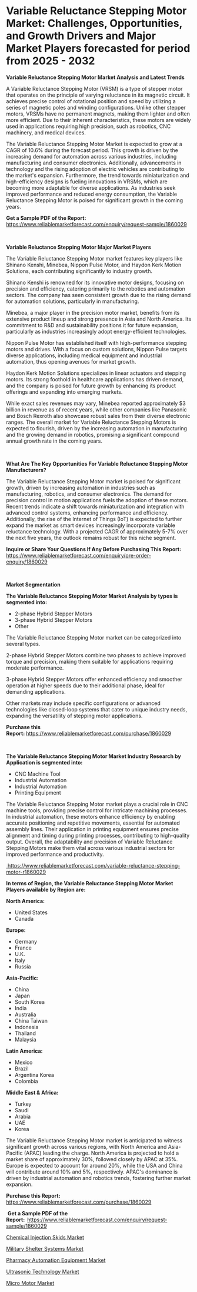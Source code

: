 <p><h1>Variable Reluctance Stepping Motor Market: Challenges, Opportunities, and Growth Drivers and Major Market Players forecasted for period from 2025 - 2032</h1></p><p><strong>Variable Reluctance Stepping Motor Market Analysis and Latest Trends</strong></p>
<p><p>A Variable Reluctance Stepping Motor (VRSM) is a type of stepper motor that operates on the principle of varying reluctance in its magnetic circuit. It achieves precise control of rotational position and speed by utilizing a series of magnetic poles and winding configurations. Unlike other stepper motors, VRSMs have no permanent magnets, making them lighter and often more efficient. Due to their inherent characteristics, these motors are widely used in applications requiring high precision, such as robotics, CNC machinery, and medical devices.</p><p>The Variable Reluctance Stepping Motor Market is expected to grow at a CAGR of 10.6% during the forecast period. This growth is driven by the increasing demand for automation across various industries, including manufacturing and consumer electronics. Additionally, advancements in technology and the rising adoption of electric vehicles are contributing to the market's expansion. Furthermore, the trend towards miniaturization and high-efficiency designs is fueling innovations in VRSMs, which are becoming more adaptable for diverse applications. As industries seek improved performance and reduced energy consumption, the Variable Reluctance Stepping Motor is poised for significant growth in the coming years.</p></p>
<p><strong>Get a Sample PDF of the Report:&nbsp;</strong> <a href="https://www.reliablemarketforecast.com/enquiry/request-sample/1860029?utm_campaign=1169&utm_medium=2&utm_source=Github&utm_content=ia&utm_term=11042025&utm_id=variable-reluctance-stepping-motor">https://www.reliablemarketforecast.com/enquiry/request-sample/1860029</a></p>
<p>&nbsp;</p>
<p><strong>Variable Reluctance Stepping Motor Major Market Players</strong></p>
<p><p>The Variable Reluctance Stepping Motor market features key players like Shinano Kenshi, Minebea, Nippon Pulse Motor, and Haydon Kerk Motion Solutions, each contributing significantly to industry growth. </p><p>Shinano Kenshi is renowned for its innovative motor designs, focusing on precision and efficiency, catering primarily to the robotics and automation sectors. The company has seen consistent growth due to the rising demand for automation solutions, particularly in manufacturing.</p><p>Minebea, a major player in the precision motor market, benefits from its extensive product lineup and strong presence in Asia and North America. Its commitment to R&D and sustainability positions it for future expansion, particularly as industries increasingly adopt energy-efficient technologies.</p><p>Nippon Pulse Motor has established itself with high-performance stepping motors and drives. With a focus on custom solutions, Nippon Pulse targets diverse applications, including medical equipment and industrial automation, thus opening avenues for market growth.</p><p>Haydon Kerk Motion Solutions specializes in linear actuators and stepping motors. Its strong foothold in healthcare applications has driven demand, and the company is poised for future growth by enhancing its product offerings and expanding into emerging markets.</p><p>While exact sales revenues may vary, Minebea reported approximately $3 billion in revenue as of recent years, while other companies like Panasonic and Bosch Rexroth also showcase robust sales from their diverse electronic ranges. The overall market for Variable Reluctance Stepping Motors is expected to flourish, driven by the increasing automation in manufacturing and the growing demand in robotics, promising a significant compound annual growth rate in the coming years.</p></p>
<p>&nbsp;</p>
<p><strong>What Are The Key Opportunities For Variable Reluctance Stepping Motor Manufacturers?</strong></p>
<p><p>The Variable Reluctance Stepping Motor market is poised for significant growth, driven by increasing automation in industries such as manufacturing, robotics, and consumer electronics. The demand for precision control in motion applications fuels the adoption of these motors. Recent trends indicate a shift towards miniaturization and integration with advanced control systems, enhancing performance and efficiency. Additionally, the rise of the Internet of Things (IoT) is expected to further expand the market as smart devices increasingly incorporate variable reluctance technology. With a projected CAGR of approximately 5-7% over the next five years, the outlook remains robust for this niche segment.</p></p>
<p><strong>Inquire or Share Your Questions If Any Before Purchasing This Report:</strong> <a href="https://www.reliablemarketforecast.com/enquiry/pre-order-enquiry/1860029?utm_campaign=1169&utm_medium=2&utm_source=Github&utm_content=ia&utm_term=11042025&utm_id=variable-reluctance-stepping-motor">https://www.reliablemarketforecast.com/enquiry/pre-order-enquiry/1860029</a></p>
<p>&nbsp;</p>
<p><strong>Market Segmentation</strong></p>
<p><strong>The Variable Reluctance Stepping Motor Market Analysis by types is segmented into:</strong></p>
<p><ul><li>2-phase Hybrid Stepper Motors</li><li>3-phase Hybrid Stepper Motors</li><li>Other</li></ul></p>
<p><p>The Variable Reluctance Stepping Motor market can be categorized into several types. </p><p>2-phase Hybrid Stepper Motors combine two phases to achieve improved torque and precision, making them suitable for applications requiring moderate performance. </p><p>3-phase Hybrid Stepper Motors offer enhanced efficiency and smoother operation at higher speeds due to their additional phase, ideal for demanding applications. </p><p>Other markets may include specific configurations or advanced technologies like closed-loop systems that cater to unique industry needs, expanding the versatility of stepping motor applications.</p></p>
<p><strong>Purchase this Report:&nbsp;</strong><a href="https://www.reliablemarketforecast.com/purchase/1860029?utm_campaign=1169&utm_medium=2&utm_source=Github&utm_content=ia&utm_term=11042025&utm_id=variable-reluctance-stepping-motor">https://www.reliablemarketforecast.com/purchase/1860029</a></p>
<p>&nbsp;</p>
<p><strong>The Variable Reluctance Stepping Motor Market Industry Research by Application is segmented into:</strong></p>
<p><ul><li>CNC Machine Tool</li><li>Industrial Automation</li><li>Industrial Automation</li><li>Printing Equipment</li></ul></p>
<p><p>The Variable Reluctance Stepping Motor market plays a crucial role in CNC machine tools, providing precise control for intricate machining processes. In industrial automation, these motors enhance efficiency by enabling accurate positioning and repetitive movements, essential for automated assembly lines. Their application in printing equipment ensures precise alignment and timing during printing processes, contributing to high-quality output. Overall, the adaptability and precision of Variable Reluctance Stepping Motors make them vital across various industrial sectors for improved performance and productivity.</p></p>
<p><a href="https://www.reliablemarketforecast.com/variable-reluctance-stepping-motor-r1860029?utm_campaign=1169&utm_medium=2&utm_source=Github&utm_content=ia&utm_term=11042025&utm_id=variable-reluctance-stepping-motor">&nbsp;https://www.reliablemarketforecast.com/variable-reluctance-stepping-motor-r1860029</a></p>
<p><strong>In terms of Region, the Variable Reluctance Stepping Motor Market Players available by Region are:</strong></p>
<p>
    <p> <strong> North America: </strong>
        <ul>
            <li>United States</li>
            <li>Canada</li>
        </ul>
        </p> 
    <p> <strong> Europe: </strong>
        <ul>
            <li>Germany</li>
            <li>France</li>
            <li>U.K.</li>
            <li>Italy</li>
            <li>Russia</li>
        </ul>
        </p> 
    <p> <strong> Asia-Pacific: </strong>
        <ul>
            <li>China</li>
            <li>Japan</li>
            <li>South Korea</li>
            <li>India</li>
            <li>Australia</li>
            <li>China Taiwan</li>
            <li>Indonesia</li>
            <li>Thailand</li>
            <li>Malaysia</li>
        </ul>
        </p> 
    <p> <strong> Latin America: </strong>
        <ul>
            <li>Mexico</li>
            <li>Brazil</li>
            <li>Argentina Korea</li>
            <li>Colombia</li>
        </ul>
        </p> 
    <p> <strong> Middle East & Africa: </strong>
        <ul>
            <li>Turkey</li>
            <li>Saudi</li>
            <li>Arabia</li>
            <li>UAE</li>
            <li>Korea</li>
        </ul>
    </p>
    </p>
<p><p>The Variable Reluctance Stepping Motor market is anticipated to witness significant growth across various regions, with North America and Asia-Pacific (APAC) leading the charge. North America is projected to hold a market share of approximately 30%, followed closely by APAC at 35%. Europe is expected to account for around 20%, while the USA and China will contribute around 10% and 5%, respectively. APAC's dominance is driven by industrial automation and robotics trends, fostering further market expansion.</p></p>
<p><strong>Purchase this Report: </strong><a href="https://www.reliablemarketforecast.com/purchase/1860029?utm_campaign=1169&utm_medium=2&utm_source=Github&utm_content=ia&utm_term=11042025&utm_id=variable-reluctance-stepping-motor">https://www.reliablemarketforecast.com/purchase/1860029</a></p>
<p>&nbsp;<strong>Get a Sample PDF of the Report:&nbsp;&nbsp;</strong><a href="https://www.reliablemarketforecast.com/enquiry/request-sample/1860029?utm_campaign=1169&utm_medium=2&utm_source=Github&utm_content=ia&utm_term=11042025&utm_id=variable-reluctance-stepping-motor">https://www.reliablemarketforecast.com/enquiry/request-sample/1860029</a></p>
<p><strong></strong></p>
<p><p><a href="https://github.com/yodhafirorae/Market-Research-Report-List-1/blob/main/chemical-injection-skids-market.md?utm_campaign=1169&utm_medium=2&utm_source=Github&utm_content=ia&utm_term=11042025&utm_id=variable-reluctance-stepping-motor">Chemical Injection Skids Market</a></p><p><a href="https://github.com/marcayaminig/Market-Research-Report-List-1/blob/main/military-shelter-systems-market.md?utm_campaign=1169&utm_medium=2&utm_source=Github&utm_content=ia&utm_term=11042025&utm_id=variable-reluctance-stepping-motor">Military Shelter Systems Market</a></p><p><a href="https://github.com/busamoleankk/Market-Research-Report-List-1/blob/main/pharmacy-automation-equipment-market.md?utm_campaign=1169&utm_medium=2&utm_source=Github&utm_content=ia&utm_term=11042025&utm_id=variable-reluctance-stepping-motor">Pharmacy Automation Equipment Market</a></p><p><a href="https://github.com/chillwervenu/Market-Research-Report-List-1/blob/main/ultrasonic-technology-market.md?utm_campaign=1169&utm_medium=2&utm_source=Github&utm_content=ia&utm_term=11042025&utm_id=variable-reluctance-stepping-motor">Ultrasonic Technology Market</a></p><p><a href="https://github.com/cayposshefin/Market-Research-Report-List-1/blob/main/micro-motor-market.md?utm_campaign=1169&utm_medium=2&utm_source=Github&utm_content=ia&utm_term=11042025&utm_id=variable-reluctance-stepping-motor">Micro Motor Market</a></p></p>